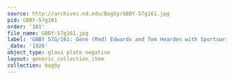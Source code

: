 ```yaml
---
source: http://archives.nd.edu/Bagby/GBBY-57g161.jpg
pid: GBBY-57g161
order: '161'
file_name: GBBY-57g161.jpg
label: 'GBBY 57G/161: Gene (Red) Edwards and Tom Hearden with Sportswriters? - 1926'
_date: '1926'
object_type: glass plate negative
layout: generic_collection_item
collection: bagby
---
```

